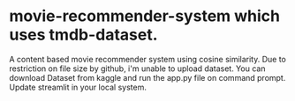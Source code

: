 # movie-recommender-system which uses tmdb-dataset.
A content based movie recommender system using cosine similarity.
Due to restriction on file size by github, i'm unable to upload dataset.
You can download Dataset from kaggle and run the app.py file on command prompt.
Update streamlit in your local system.
